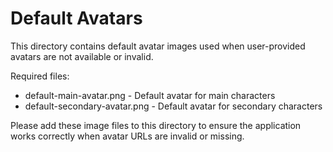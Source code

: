 # Default Avatars

This directory contains default avatar images used when user-provided avatars are not available or invalid.

Required files:
- default-main-avatar.png - Default avatar for main characters
- default-secondary-avatar.png - Default avatar for secondary characters

Please add these image files to this directory to ensure the application works correctly when avatar URLs are invalid or missing.